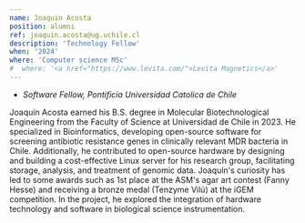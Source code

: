 ```yaml
---
name: Joaquin Acosta
position: alumni
ref: joaquin.acosta@ug.uchile.cl
description: 'Technology Fellow'
when: '2024'
where: 'Computer science MSc'
#  where: '<a href="https://www.levita.com/">Levita Magnetics</a>'
---
```


- _Software Fellow, Pontificia Universidad Catolica de Chile_<br>

Joaquín Acosta earned his B.S. degree in Molecular Biotechnological Engineering from the Faculty of Science at Universidad de Chile in 2023. He specialized in Bioinformatics, developing open-source software for screening antibiotic resistance genes in clinically relevant MDR bacteria in Chile. Additionally, he contributed to open-source hardware by designing and building a cost-effective Linux server for his research group, facilitating storage, analysis, and treatment of genomic data. Joaquín's curiosity has led to some awards such as 1st place at the ASM's agar art contest (Fanny Hesse) and receiving a bronze medal (Tenzyme Vilú) at the iGEM competition. In the project, he explored the integration of hardware technology and software in biological science instrumentation.

